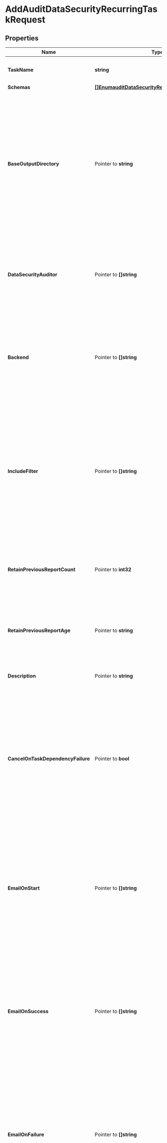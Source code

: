 # AddAuditDataSecurityRecurringTaskRequest

## Properties

Name | Type | Description | Notes
------------ | ------------- | ------------- | -------------
**TaskName** | **string** | Name of the new Recurring Task | 
**Schemas** | [**[]EnumauditDataSecurityRecurringTaskSchemaUrn**](EnumauditDataSecurityRecurringTaskSchemaUrn.md) |  | 
**BaseOutputDirectory** | Pointer to **string** | The base directory below which generated reports will be written. Each invocation of the audit-data-security task will create a new subdirectory below this base directory whose name is a timestamp indicating when the report was generated. | [optional] 
**DataSecurityAuditor** | Pointer to **[]string** | The set of data security auditors that should be invoked. If no auditors are specified, then all auditors defined in the configuration will be used. | [optional] 
**Backend** | Pointer to **[]string** | The set of backends that should be examined. If no backends are specified, then all backends that support this functionality will be included. | [optional] 
**IncludeFilter** | Pointer to **[]string** | A filter that will be used to identify entries that may be included in the generated report. If multiple filters are specified, then any entry that matches at least one of the filters will be included. If no filters are specified, then all entries will be included. | [optional] 
**RetainPreviousReportCount** | Pointer to **int32** | The minimum number of previous reports that should be preserved after a new report is generated. | [optional] 
**RetainPreviousReportAge** | Pointer to **string** | The minimum age of previous reports that should be preserved after a new report completes successfully. | [optional] 
**Description** | Pointer to **string** | A description for this Recurring Task | [optional] 
**CancelOnTaskDependencyFailure** | Pointer to **bool** | Indicates whether an instance of this Recurring Task should be canceled if the task immediately before it in the recurring task chain fails to complete successfully (including if it is canceled by an administrator before it starts or while it is running). | [optional] 
**EmailOnStart** | Pointer to **[]string** | The email addresses to which a message should be sent whenever an instance of this Recurring Task starts running. If this option is used, then at least one smtp-server must be configured in the global configuration. | [optional] 
**EmailOnSuccess** | Pointer to **[]string** | The email addresses to which a message should be sent whenever an instance of this Recurring Task completes successfully. If this option is used, then at least one smtp-server must be configured in the global configuration. | [optional] 
**EmailOnFailure** | Pointer to **[]string** | The email addresses to which a message should be sent if an instance of this Recurring Task fails to complete successfully. If this option is used, then at least one smtp-server must be configured in the global configuration. | [optional] 
**AlertOnStart** | Pointer to **bool** | Indicates whether the server should generate an administrative alert whenever an instance of this Recurring Task starts running. | [optional] 
**AlertOnSuccess** | Pointer to **bool** | Indicates whether the server should generate an administrative alert whenever an instance of this Recurring Task completes successfully. | [optional] 
**AlertOnFailure** | Pointer to **bool** | Indicates whether the server should generate an administrative alert whenever an instance of this Recurring Task fails to complete successfully. | [optional] 

## Methods

### NewAddAuditDataSecurityRecurringTaskRequest

`func NewAddAuditDataSecurityRecurringTaskRequest(taskName string, schemas []EnumauditDataSecurityRecurringTaskSchemaUrn, ) *AddAuditDataSecurityRecurringTaskRequest`

NewAddAuditDataSecurityRecurringTaskRequest instantiates a new AddAuditDataSecurityRecurringTaskRequest object
This constructor will assign default values to properties that have it defined,
and makes sure properties required by API are set, but the set of arguments
will change when the set of required properties is changed

### NewAddAuditDataSecurityRecurringTaskRequestWithDefaults

`func NewAddAuditDataSecurityRecurringTaskRequestWithDefaults() *AddAuditDataSecurityRecurringTaskRequest`

NewAddAuditDataSecurityRecurringTaskRequestWithDefaults instantiates a new AddAuditDataSecurityRecurringTaskRequest object
This constructor will only assign default values to properties that have it defined,
but it doesn't guarantee that properties required by API are set

### GetTaskName

`func (o *AddAuditDataSecurityRecurringTaskRequest) GetTaskName() string`

GetTaskName returns the TaskName field if non-nil, zero value otherwise.

### GetTaskNameOk

`func (o *AddAuditDataSecurityRecurringTaskRequest) GetTaskNameOk() (*string, bool)`

GetTaskNameOk returns a tuple with the TaskName field if it's non-nil, zero value otherwise
and a boolean to check if the value has been set.

### SetTaskName

`func (o *AddAuditDataSecurityRecurringTaskRequest) SetTaskName(v string)`

SetTaskName sets TaskName field to given value.


### GetSchemas

`func (o *AddAuditDataSecurityRecurringTaskRequest) GetSchemas() []EnumauditDataSecurityRecurringTaskSchemaUrn`

GetSchemas returns the Schemas field if non-nil, zero value otherwise.

### GetSchemasOk

`func (o *AddAuditDataSecurityRecurringTaskRequest) GetSchemasOk() (*[]EnumauditDataSecurityRecurringTaskSchemaUrn, bool)`

GetSchemasOk returns a tuple with the Schemas field if it's non-nil, zero value otherwise
and a boolean to check if the value has been set.

### SetSchemas

`func (o *AddAuditDataSecurityRecurringTaskRequest) SetSchemas(v []EnumauditDataSecurityRecurringTaskSchemaUrn)`

SetSchemas sets Schemas field to given value.


### GetBaseOutputDirectory

`func (o *AddAuditDataSecurityRecurringTaskRequest) GetBaseOutputDirectory() string`

GetBaseOutputDirectory returns the BaseOutputDirectory field if non-nil, zero value otherwise.

### GetBaseOutputDirectoryOk

`func (o *AddAuditDataSecurityRecurringTaskRequest) GetBaseOutputDirectoryOk() (*string, bool)`

GetBaseOutputDirectoryOk returns a tuple with the BaseOutputDirectory field if it's non-nil, zero value otherwise
and a boolean to check if the value has been set.

### SetBaseOutputDirectory

`func (o *AddAuditDataSecurityRecurringTaskRequest) SetBaseOutputDirectory(v string)`

SetBaseOutputDirectory sets BaseOutputDirectory field to given value.

### HasBaseOutputDirectory

`func (o *AddAuditDataSecurityRecurringTaskRequest) HasBaseOutputDirectory() bool`

HasBaseOutputDirectory returns a boolean if a field has been set.

### GetDataSecurityAuditor

`func (o *AddAuditDataSecurityRecurringTaskRequest) GetDataSecurityAuditor() []string`

GetDataSecurityAuditor returns the DataSecurityAuditor field if non-nil, zero value otherwise.

### GetDataSecurityAuditorOk

`func (o *AddAuditDataSecurityRecurringTaskRequest) GetDataSecurityAuditorOk() (*[]string, bool)`

GetDataSecurityAuditorOk returns a tuple with the DataSecurityAuditor field if it's non-nil, zero value otherwise
and a boolean to check if the value has been set.

### SetDataSecurityAuditor

`func (o *AddAuditDataSecurityRecurringTaskRequest) SetDataSecurityAuditor(v []string)`

SetDataSecurityAuditor sets DataSecurityAuditor field to given value.

### HasDataSecurityAuditor

`func (o *AddAuditDataSecurityRecurringTaskRequest) HasDataSecurityAuditor() bool`

HasDataSecurityAuditor returns a boolean if a field has been set.

### GetBackend

`func (o *AddAuditDataSecurityRecurringTaskRequest) GetBackend() []string`

GetBackend returns the Backend field if non-nil, zero value otherwise.

### GetBackendOk

`func (o *AddAuditDataSecurityRecurringTaskRequest) GetBackendOk() (*[]string, bool)`

GetBackendOk returns a tuple with the Backend field if it's non-nil, zero value otherwise
and a boolean to check if the value has been set.

### SetBackend

`func (o *AddAuditDataSecurityRecurringTaskRequest) SetBackend(v []string)`

SetBackend sets Backend field to given value.

### HasBackend

`func (o *AddAuditDataSecurityRecurringTaskRequest) HasBackend() bool`

HasBackend returns a boolean if a field has been set.

### GetIncludeFilter

`func (o *AddAuditDataSecurityRecurringTaskRequest) GetIncludeFilter() []string`

GetIncludeFilter returns the IncludeFilter field if non-nil, zero value otherwise.

### GetIncludeFilterOk

`func (o *AddAuditDataSecurityRecurringTaskRequest) GetIncludeFilterOk() (*[]string, bool)`

GetIncludeFilterOk returns a tuple with the IncludeFilter field if it's non-nil, zero value otherwise
and a boolean to check if the value has been set.

### SetIncludeFilter

`func (o *AddAuditDataSecurityRecurringTaskRequest) SetIncludeFilter(v []string)`

SetIncludeFilter sets IncludeFilter field to given value.

### HasIncludeFilter

`func (o *AddAuditDataSecurityRecurringTaskRequest) HasIncludeFilter() bool`

HasIncludeFilter returns a boolean if a field has been set.

### GetRetainPreviousReportCount

`func (o *AddAuditDataSecurityRecurringTaskRequest) GetRetainPreviousReportCount() int32`

GetRetainPreviousReportCount returns the RetainPreviousReportCount field if non-nil, zero value otherwise.

### GetRetainPreviousReportCountOk

`func (o *AddAuditDataSecurityRecurringTaskRequest) GetRetainPreviousReportCountOk() (*int32, bool)`

GetRetainPreviousReportCountOk returns a tuple with the RetainPreviousReportCount field if it's non-nil, zero value otherwise
and a boolean to check if the value has been set.

### SetRetainPreviousReportCount

`func (o *AddAuditDataSecurityRecurringTaskRequest) SetRetainPreviousReportCount(v int32)`

SetRetainPreviousReportCount sets RetainPreviousReportCount field to given value.

### HasRetainPreviousReportCount

`func (o *AddAuditDataSecurityRecurringTaskRequest) HasRetainPreviousReportCount() bool`

HasRetainPreviousReportCount returns a boolean if a field has been set.

### GetRetainPreviousReportAge

`func (o *AddAuditDataSecurityRecurringTaskRequest) GetRetainPreviousReportAge() string`

GetRetainPreviousReportAge returns the RetainPreviousReportAge field if non-nil, zero value otherwise.

### GetRetainPreviousReportAgeOk

`func (o *AddAuditDataSecurityRecurringTaskRequest) GetRetainPreviousReportAgeOk() (*string, bool)`

GetRetainPreviousReportAgeOk returns a tuple with the RetainPreviousReportAge field if it's non-nil, zero value otherwise
and a boolean to check if the value has been set.

### SetRetainPreviousReportAge

`func (o *AddAuditDataSecurityRecurringTaskRequest) SetRetainPreviousReportAge(v string)`

SetRetainPreviousReportAge sets RetainPreviousReportAge field to given value.

### HasRetainPreviousReportAge

`func (o *AddAuditDataSecurityRecurringTaskRequest) HasRetainPreviousReportAge() bool`

HasRetainPreviousReportAge returns a boolean if a field has been set.

### GetDescription

`func (o *AddAuditDataSecurityRecurringTaskRequest) GetDescription() string`

GetDescription returns the Description field if non-nil, zero value otherwise.

### GetDescriptionOk

`func (o *AddAuditDataSecurityRecurringTaskRequest) GetDescriptionOk() (*string, bool)`

GetDescriptionOk returns a tuple with the Description field if it's non-nil, zero value otherwise
and a boolean to check if the value has been set.

### SetDescription

`func (o *AddAuditDataSecurityRecurringTaskRequest) SetDescription(v string)`

SetDescription sets Description field to given value.

### HasDescription

`func (o *AddAuditDataSecurityRecurringTaskRequest) HasDescription() bool`

HasDescription returns a boolean if a field has been set.

### GetCancelOnTaskDependencyFailure

`func (o *AddAuditDataSecurityRecurringTaskRequest) GetCancelOnTaskDependencyFailure() bool`

GetCancelOnTaskDependencyFailure returns the CancelOnTaskDependencyFailure field if non-nil, zero value otherwise.

### GetCancelOnTaskDependencyFailureOk

`func (o *AddAuditDataSecurityRecurringTaskRequest) GetCancelOnTaskDependencyFailureOk() (*bool, bool)`

GetCancelOnTaskDependencyFailureOk returns a tuple with the CancelOnTaskDependencyFailure field if it's non-nil, zero value otherwise
and a boolean to check if the value has been set.

### SetCancelOnTaskDependencyFailure

`func (o *AddAuditDataSecurityRecurringTaskRequest) SetCancelOnTaskDependencyFailure(v bool)`

SetCancelOnTaskDependencyFailure sets CancelOnTaskDependencyFailure field to given value.

### HasCancelOnTaskDependencyFailure

`func (o *AddAuditDataSecurityRecurringTaskRequest) HasCancelOnTaskDependencyFailure() bool`

HasCancelOnTaskDependencyFailure returns a boolean if a field has been set.

### GetEmailOnStart

`func (o *AddAuditDataSecurityRecurringTaskRequest) GetEmailOnStart() []string`

GetEmailOnStart returns the EmailOnStart field if non-nil, zero value otherwise.

### GetEmailOnStartOk

`func (o *AddAuditDataSecurityRecurringTaskRequest) GetEmailOnStartOk() (*[]string, bool)`

GetEmailOnStartOk returns a tuple with the EmailOnStart field if it's non-nil, zero value otherwise
and a boolean to check if the value has been set.

### SetEmailOnStart

`func (o *AddAuditDataSecurityRecurringTaskRequest) SetEmailOnStart(v []string)`

SetEmailOnStart sets EmailOnStart field to given value.

### HasEmailOnStart

`func (o *AddAuditDataSecurityRecurringTaskRequest) HasEmailOnStart() bool`

HasEmailOnStart returns a boolean if a field has been set.

### GetEmailOnSuccess

`func (o *AddAuditDataSecurityRecurringTaskRequest) GetEmailOnSuccess() []string`

GetEmailOnSuccess returns the EmailOnSuccess field if non-nil, zero value otherwise.

### GetEmailOnSuccessOk

`func (o *AddAuditDataSecurityRecurringTaskRequest) GetEmailOnSuccessOk() (*[]string, bool)`

GetEmailOnSuccessOk returns a tuple with the EmailOnSuccess field if it's non-nil, zero value otherwise
and a boolean to check if the value has been set.

### SetEmailOnSuccess

`func (o *AddAuditDataSecurityRecurringTaskRequest) SetEmailOnSuccess(v []string)`

SetEmailOnSuccess sets EmailOnSuccess field to given value.

### HasEmailOnSuccess

`func (o *AddAuditDataSecurityRecurringTaskRequest) HasEmailOnSuccess() bool`

HasEmailOnSuccess returns a boolean if a field has been set.

### GetEmailOnFailure

`func (o *AddAuditDataSecurityRecurringTaskRequest) GetEmailOnFailure() []string`

GetEmailOnFailure returns the EmailOnFailure field if non-nil, zero value otherwise.

### GetEmailOnFailureOk

`func (o *AddAuditDataSecurityRecurringTaskRequest) GetEmailOnFailureOk() (*[]string, bool)`

GetEmailOnFailureOk returns a tuple with the EmailOnFailure field if it's non-nil, zero value otherwise
and a boolean to check if the value has been set.

### SetEmailOnFailure

`func (o *AddAuditDataSecurityRecurringTaskRequest) SetEmailOnFailure(v []string)`

SetEmailOnFailure sets EmailOnFailure field to given value.

### HasEmailOnFailure

`func (o *AddAuditDataSecurityRecurringTaskRequest) HasEmailOnFailure() bool`

HasEmailOnFailure returns a boolean if a field has been set.

### GetAlertOnStart

`func (o *AddAuditDataSecurityRecurringTaskRequest) GetAlertOnStart() bool`

GetAlertOnStart returns the AlertOnStart field if non-nil, zero value otherwise.

### GetAlertOnStartOk

`func (o *AddAuditDataSecurityRecurringTaskRequest) GetAlertOnStartOk() (*bool, bool)`

GetAlertOnStartOk returns a tuple with the AlertOnStart field if it's non-nil, zero value otherwise
and a boolean to check if the value has been set.

### SetAlertOnStart

`func (o *AddAuditDataSecurityRecurringTaskRequest) SetAlertOnStart(v bool)`

SetAlertOnStart sets AlertOnStart field to given value.

### HasAlertOnStart

`func (o *AddAuditDataSecurityRecurringTaskRequest) HasAlertOnStart() bool`

HasAlertOnStart returns a boolean if a field has been set.

### GetAlertOnSuccess

`func (o *AddAuditDataSecurityRecurringTaskRequest) GetAlertOnSuccess() bool`

GetAlertOnSuccess returns the AlertOnSuccess field if non-nil, zero value otherwise.

### GetAlertOnSuccessOk

`func (o *AddAuditDataSecurityRecurringTaskRequest) GetAlertOnSuccessOk() (*bool, bool)`

GetAlertOnSuccessOk returns a tuple with the AlertOnSuccess field if it's non-nil, zero value otherwise
and a boolean to check if the value has been set.

### SetAlertOnSuccess

`func (o *AddAuditDataSecurityRecurringTaskRequest) SetAlertOnSuccess(v bool)`

SetAlertOnSuccess sets AlertOnSuccess field to given value.

### HasAlertOnSuccess

`func (o *AddAuditDataSecurityRecurringTaskRequest) HasAlertOnSuccess() bool`

HasAlertOnSuccess returns a boolean if a field has been set.

### GetAlertOnFailure

`func (o *AddAuditDataSecurityRecurringTaskRequest) GetAlertOnFailure() bool`

GetAlertOnFailure returns the AlertOnFailure field if non-nil, zero value otherwise.

### GetAlertOnFailureOk

`func (o *AddAuditDataSecurityRecurringTaskRequest) GetAlertOnFailureOk() (*bool, bool)`

GetAlertOnFailureOk returns a tuple with the AlertOnFailure field if it's non-nil, zero value otherwise
and a boolean to check if the value has been set.

### SetAlertOnFailure

`func (o *AddAuditDataSecurityRecurringTaskRequest) SetAlertOnFailure(v bool)`

SetAlertOnFailure sets AlertOnFailure field to given value.

### HasAlertOnFailure

`func (o *AddAuditDataSecurityRecurringTaskRequest) HasAlertOnFailure() bool`

HasAlertOnFailure returns a boolean if a field has been set.


[[Back to Model list]](../README.md#documentation-for-models) [[Back to API list]](../README.md#documentation-for-api-endpoints) [[Back to README]](../README.md)


